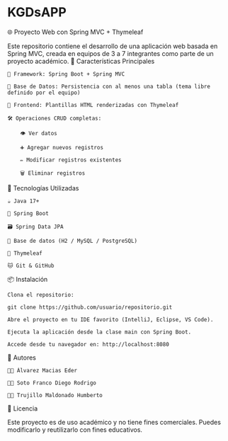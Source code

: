 # KGDsAPP
🌐 Proyecto Web con Spring MVC + Thymeleaf

Este repositorio contiene el desarrollo de una aplicación web basada en Spring MVC, creada en equipos de 3 a 7 integrantes como parte de un proyecto académico.
🚀 Características Principales

    🧱 Framework: Spring Boot + Spring MVC

    💾 Base de Datos: Persistencia con al menos una tabla (tema libre definido por el equipo)

    🎨 Frontend: Plantillas HTML renderizadas con Thymeleaf

    🛠️ Operaciones CRUD completas:

        👁️ Ver datos

        ➕ Agregar nuevos registros

        ✏️ Modificar registros existentes

        🗑️ Eliminar registros

🧰 Tecnologías Utilizadas

    ☕ Java 17+

    🌱 Spring Boot

    🗃️ Spring Data JPA

    🐘 Base de datos (H2 / MySQL / PostgreSQL)

    🧩 Thymeleaf

    🐱 Git & GitHub

📦 Instalación

    Clona el repositorio:

    git clone https://github.com/usuario/repositorio.git

    Abre el proyecto en tu IDE favorito (IntelliJ, Eclipse, VS Code).

    Ejecuta la aplicación desde la clase main con Spring Boot.

    Accede desde tu navegador en: http://localhost:8080

👥 Autores

    👨‍💻 Álvarez Macias Eder

    👩‍💻 Soto Franco Diego Rodrigo

    👨‍💻 Trujillo Maldonado Humberto

📄 Licencia

Este proyecto es de uso académico y no tiene fines comerciales. Puedes modificarlo y reutilizarlo con fines educativos.
